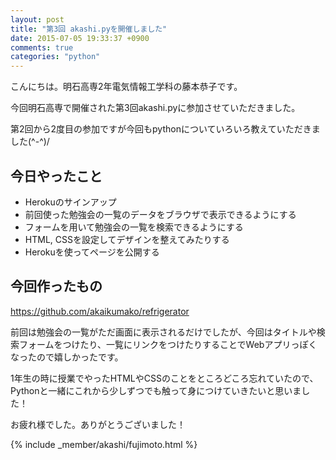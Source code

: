 ```yaml
---
layout: post
title: "第3回 akashi.pyを開催しました"
date: 2015-07-05 19:33:37 +0900
comments: true
categories: "python"
---
```


こんにちは。明石高専2年電気情報工学科の藤本恭子です。

今回明石高専で開催された第3回akashi.pyに参加させていただきました。

第2回から2度目の参加ですが今回もpythonについていろいろ教えていただきました(^-^)/

## 今日やったこと
* Herokuのサインアップ
* 前回使った勉強会の一覧のデータをブラウザで表示できるようにする
* フォームを用いて勉強会の一覧を検索できるようにする
* HTML, CSSを設定してデザインを整えてみたりする
* Herokuを使ってページを公開する

## 今回作ったもの
https://github.com/akaikumako/refrigerator

前回は勉強会の一覧がただ画面に表示されるだけでしたが、今回はタイトルや検索フォームをつけたり、一覧にリンクをつけたりすることでWebアプリっぽくなったので嬉しかったです。

1年生の時に授業でやったHTMLやCSSのことをところどころ忘れていたので、Pythonと一緒にこれから少しずつでも触って身につけていきたいと思いました！

お疲れ様でした。ありがとうございました！

{% include _member/akashi/fujimoto.html %}
